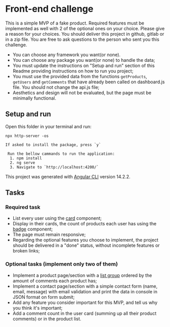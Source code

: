 # Front-end challenge

This is a simple MVP of a fake product.
Required features must be implemented as well with 2 of the optional ones on your choice. Please give a reason for your choices.
You should deliver this project in github, gitlab or in a zip file.
You are free to ask questions to the person who sent you this challenge.

- You can choose any framework you want(or none).
- You can choose any package you want(or none) to handle the data;
- You must update the instructions on "Setup and run" section of this Readme providing instructions on how to run you project;
- You must use the provided data from the functions `getProducts`, `getUsers` and `getComments`
  that have already been called on dashboard.js file. You should not change the api.js file;
- Aesthetics and design will not be evaluated, but the page must be minimally functional.

## Setup and run

Open this folder in your terminal and run:
```shell
npx http-server -os

If asked to install the package, press `y`
 
 Run the bellow cammands to run the application:
  1. npm install
  2. ng serve
  3. Navigate to `http://localhost:4200/`
```
This project was generated with [Angular CLI](https://github.com/angular/angular-cli) version 14.2.2.

## Tasks

### Required task
- List every user using the [card](https://getbootstrap.com/docs/5.0/components/card/) component;
- Display in their cards, the count of products each user has using the [badge](https://getbootstrap.com/docs/5.0/components/badge/) component;
- The page must remain responsive;
- Regarding the optional features you choose to implement, the project should be delivered in a "done" status,
  without incomplete features or broken links;

### Optional tasks (implement only two of them)
- Implement a product page/section with a [list group](https://getbootstrap.com/docs/5.0/components/list-group/) ordered by the amount of comments each product has;
- Implement a contact page/section with a simple contact form (name, email, message) with email validation and print the data in console in JSON format on form submit;
- Add any feature you consider important for this MVP, and tell us why you think it's important;
- Add a comment count in the user card (summing up all their product comments) or in the product list.

